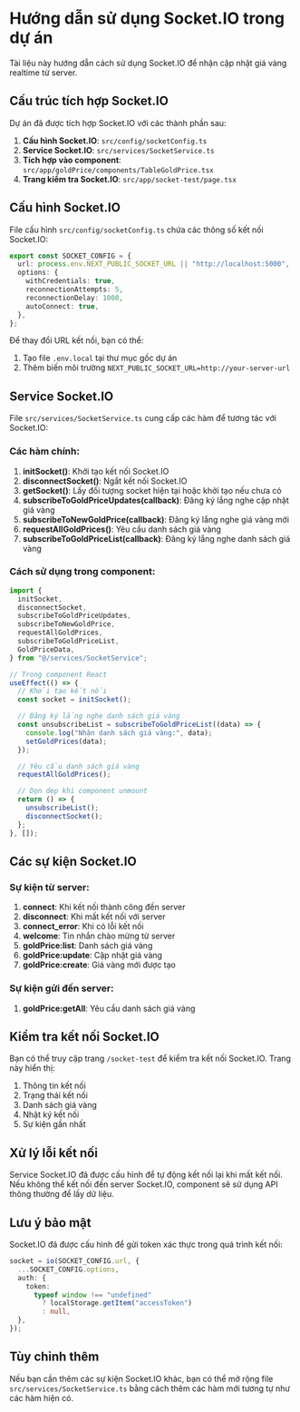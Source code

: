 # Hướng dẫn sử dụng Socket.IO trong dự án

Tài liệu này hướng dẫn cách sử dụng Socket.IO để nhận cập nhật giá vàng realtime từ server.

## Cấu trúc tích hợp Socket.IO

Dự án đã được tích hợp Socket.IO với các thành phần sau:

1. **Cấu hình Socket.IO**: `src/config/socketConfig.ts`
2. **Service Socket.IO**: `src/services/SocketService.ts`
3. **Tích hợp vào component**: `src/app/goldPrice/components/TableGoldPrice.tsx`
4. **Trang kiểm tra Socket.IO**: `src/app/socket-test/page.tsx`

## Cấu hình Socket.IO

File cấu hình `src/config/socketConfig.ts` chứa các thông số kết nối Socket.IO:

```typescript
export const SOCKET_CONFIG = {
  url: process.env.NEXT_PUBLIC_SOCKET_URL || "http://localhost:5000",
  options: {
    withCredentials: true,
    reconnectionAttempts: 5,
    reconnectionDelay: 1000,
    autoConnect: true,
  },
};
```

Để thay đổi URL kết nối, bạn có thể:

1. Tạo file `.env.local` tại thư mục gốc dự án
2. Thêm biến môi trường `NEXT_PUBLIC_SOCKET_URL=http://your-server-url`

## Service Socket.IO

File `src/services/SocketService.ts` cung cấp các hàm để tương tác với Socket.IO:

### Các hàm chính:

1. **initSocket()**: Khởi tạo kết nối Socket.IO
2. **disconnectSocket()**: Ngắt kết nối Socket.IO
3. **getSocket()**: Lấy đối tượng socket hiện tại hoặc khởi tạo nếu chưa có
4. **subscribeToGoldPriceUpdates(callback)**: Đăng ký lắng nghe cập nhật giá vàng
5. **subscribeToNewGoldPrice(callback)**: Đăng ký lắng nghe giá vàng mới
6. **requestAllGoldPrices()**: Yêu cầu danh sách giá vàng
7. **subscribeToGoldPriceList(callback)**: Đăng ký lắng nghe danh sách giá vàng

### Cách sử dụng trong component:

```typescript
import {
  initSocket,
  disconnectSocket,
  subscribeToGoldPriceUpdates,
  subscribeToNewGoldPrice,
  requestAllGoldPrices,
  subscribeToGoldPriceList,
  GoldPriceData,
} from "@/services/SocketService";

// Trong component React
useEffect(() => {
  // Khởi tạo kết nối
  const socket = initSocket();

  // Đăng ký lắng nghe danh sách giá vàng
  const unsubscribeList = subscribeToGoldPriceList((data) => {
    console.log("Nhận danh sách giá vàng:", data);
    setGoldPrices(data);
  });

  // Yêu cầu danh sách giá vàng
  requestAllGoldPrices();

  // Dọn dẹp khi component unmount
  return () => {
    unsubscribeList();
    disconnectSocket();
  };
}, []);
```

## Các sự kiện Socket.IO

### Sự kiện từ server:

1. **connect**: Khi kết nối thành công đến server
2. **disconnect**: Khi mất kết nối với server
3. **connect_error**: Khi có lỗi kết nối
4. **welcome**: Tin nhắn chào mừng từ server
5. **goldPrice:list**: Danh sách giá vàng
6. **goldPrice:update**: Cập nhật giá vàng
7. **goldPrice:create**: Giá vàng mới được tạo

### Sự kiện gửi đến server:

1. **goldPrice:getAll**: Yêu cầu danh sách giá vàng

## Kiểm tra kết nối Socket.IO

Bạn có thể truy cập trang `/socket-test` để kiểm tra kết nối Socket.IO. Trang này hiển thị:

1. Thông tin kết nối
2. Trạng thái kết nối
3. Danh sách giá vàng
4. Nhật ký kết nối
5. Sự kiện gần nhất

## Xử lý lỗi kết nối

Service Socket.IO đã được cấu hình để tự động kết nối lại khi mất kết nối. Nếu không thể kết nối đến server Socket.IO, component sẽ sử dụng API thông thường để lấy dữ liệu.

## Lưu ý bảo mật

Socket.IO đã được cấu hình để gửi token xác thực trong quá trình kết nối:

```typescript
socket = io(SOCKET_CONFIG.url, {
  ...SOCKET_CONFIG.options,
  auth: {
    token:
      typeof window !== "undefined"
        ? localStorage.getItem("accessToken")
        : null,
  },
});
```

## Tùy chỉnh thêm

Nếu bạn cần thêm các sự kiện Socket.IO khác, bạn có thể mở rộng file `src/services/SocketService.ts` bằng cách thêm các hàm mới tương tự như các hàm hiện có.
